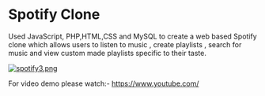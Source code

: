 # Spotify Clone

Used JavaScript, PHP,HTML,CSS and MySQL  to create a web based Spotify clone which allows users to listen to music , create playlists , search for music and view custom made playlists specific to their taste.

[![spotify3.png](https://i.postimg.cc/SN9hBG5Q/spotify3.png)](https://postimg.cc/F7h8c0Nw)
 
For video demo please watch:- https://www.youtube.com/
